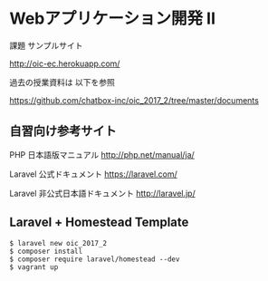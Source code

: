 # Webアプリケーション開発 II

課題 サンプルサイト

http://oic-ec.herokuapp.com/

過去の授業資料は 以下を参照

https://github.com/chatbox-inc/oic_2017_2/tree/master/documents


## 自習向け参考サイト

PHP 日本語版マニュアル http://php.net/manual/ja/

Laravel 公式ドキュメント https://laravel.com/

Laravel 非公式日本語ドキュメント http://laravel.jp/

## Laravel + Homestead Template

````
$ laravel new oic_2017_2
$ composer install 
$ composer require laravel/homestead --dev
$ vagrant up
````
